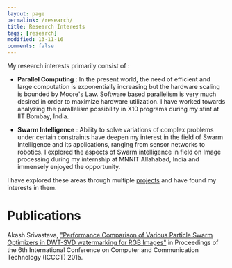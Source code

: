 ```yaml
---
layout: page
permalink: /research/
title: Research Interests
tags: [research]
modified: 13-11-16
comments: false
---
```

My research interests primarily consist of : 

* **Parallel Computing** :
In the present world, the need of efficient and large computation is exponentially increasing but the hardware scaling is bounded by Moore's Law. Software based parallelism is very much desired in order to maximize hardware utilization. I have worked towards analyzing the parallelism possibility in X10 programs during my stint at IIT Bombay, India.

* **Swarm Intelligence** :
Ability to solve variations of complex problems under certain constraints have deepen my interest in the field of Swarm Intelligence and its applications, ranging from sensor networks to robotics. I explored the aspects of Swarm intelligence in field on Image processing during my internship at MNNIT Allahabad, India and immensely enjoyed the opportunity.

I have explored these areas through multiple <a href="https://akash1684.github.io//projects/" target="_blank">projects</a> and have found my interests in them.

# Publications
Akash Srivastava, <a href="http://dl.acm.org/citation.cfm?id=2818651" target="_blank">"Performance Comparison of Various Particle Swarm Optimizers in DWT-SVD watermarking for RGB Images"</a> in Proceedings of the 6th International Conference on Computer and Communication Technology (ICCCT) 2015.
